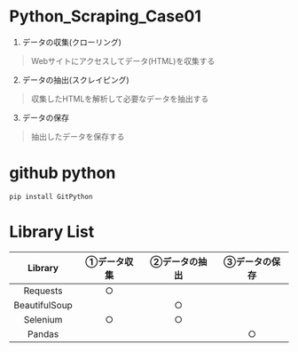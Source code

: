 # Python_Scraping_Case01

1. データの収集(クローリング)
> Webサイトにアクセスしてデータ(HTML)を収集する
2. データの抽出(スクレイピング)
> 収集したHTMLを解析して必要なデータを抽出する
3. データの保存
> 抽出したデータを保存する

# github python
```
pip install GitPython
```

# Library List
|  Library  | ①データ収集 |  ②データの抽出   |  ③データの保存   |
|:---:|:---:|:---:|:---:|
|  Requests   |  ○  |     |     |
|  BeautifulSoup   |     |   ○  |     |
|  Selenium   |  ○  |  ○   |     |
|  Pandas   |     |     |   ○  |
